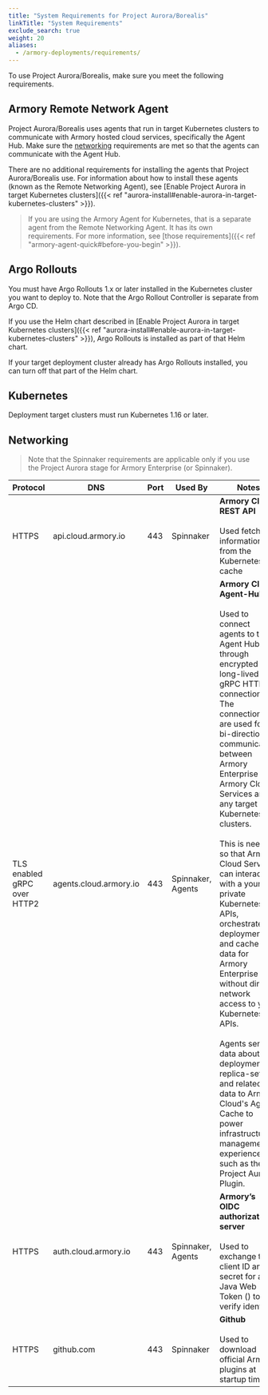 ```yaml
---
title: "System Requirements for Project Aurora/Borealis"
linkTitle: "System Requirements"
exclude_search: true
weight: 20
aliases:
  - /armory-deployments/requirements/
---
```


To use Project Aurora/Borealis, make sure you meet the following requirements.

## Armory Remote Network Agent

Project Aurora/Borealis uses agents that run in target Kubernetes clusters to communicate with Armory hosted cloud services, specifically the Agent Hub. Make sure the [networking](#networking) requirements are met so that the agents can communicate with the Agent Hub. 

There are no additional requirements for installing the agents that Project Aurora/Borealis use. For information about how to install these agents (known as the Remote Networking Agent), see [Enable Project Aurora in target Kubernetes clusters]({{< ref "aurora-install#enable-aurora-in-target-kubernetes-clusters" >}}).

> If you are using the Armory Agent for Kubernetes, that is a separate agent from the Remote Networking Agent. It has its own requirements. For more information, see [those requirements]({{< ref "armory-agent-quick#before-you-begin" >}}).

## Argo Rollouts

You must have Argo Rollouts 1.x or later installed in the Kubernetes cluster you want to deploy to. Note that the Argo Rollout Controller is separate from Argo CD.

If you use the Helm chart described in [Enable Project Aurora in target Kubernetes clusters]({{< ref "aurora-install#enable-aurora-in-target-kubernetes-clusters" >}}), Argo Rollouts is installed as part of that Helm chart.

If your target deployment cluster already has Argo Rollouts installed, you can turn off that part of the Helm chart.

## Kubernetes

Deployment target clusters must run Kubernetes 1.16 or later.

## Networking

> Note that the Spinnaker requirements are applicable only if you use the Project Aurora stage for Armory Enterprise (or Spinnaker).

| Protocol                    | DNS                                                                    | Port | Used By           | Notes                                                                                                                                                                                                                                                                                                                                                                                                                                                                                                                                                                                                                                                                                                                     |
|-----------------------------|------------------------------------------------------------------------|------|-------------------|---------------------------------------------------------------------------------------------------------------------------------------------------------------------------------------------------------------------------------------------------------------------------------------------------------------------------------------------------------------------------------------------------------------------------------------------------------------------------------------------------------------------------------------------------------------------------------------------------------------------------------------------------------------------------------------------------------------------------|
| HTTPS                       | api.cloud.armory.io                      | 443  | Spinnaker         | **Armory Cloud REST API**<br><br>Used fetch information from the Kubernetes cache                                                                                                                                                                                                                                                                                                                                                                                                                                                                                                                                                                                                                                         |
| TLS enabled gRPC over HTTP2 | agents.cloud.armory.io                | 443  | Spinnaker, Agents | **Armory Cloud Agent-Hub**<br><br>Used to connect agents to the Agent Hub through encrypted long-lived gRPC HTTP2 connections. The connections are used for bi-directional communication between Armory Enterprise or Armory Cloud Services and any target Kubernetes clusters.<br><br>This is needed so that Armory Cloud Services can interact with a your private Kubernetes APIs, orchestrate deployments, and cache data for Armory Enterprise without direct network access to your Kubernetes APIs.<br><br>Agents send data about deployments, replica-sets, and related data to Armory Cloud's Agent Cache to power infrastructure management experiences, such as the Project Aurora Plugin. |
| HTTPS                       | auth.cloud.armory.io                    | 443  | Spinnaker, Agents | **Armory’s OIDC authorization server**<br><br>Used to exchange the client ID and secret for a Java Web Token () to verify identity.                                                                                                                                                                                                                                                                                                                                                                                                                                                                                                                                                                                                     |
| HTTPS                       | github.com                                        | 443  | Spinnaker         | **Github**<br><br>Used to download official Armory plugins at startup time.